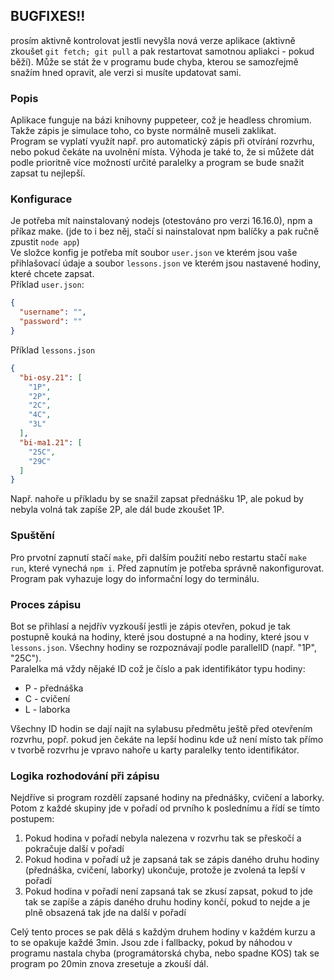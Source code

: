 ## BUGFIXES!!
prosím aktivně kontrolovat jestli nevyšla nová verze aplikace (aktivně zkoušet `git fetch; git pull` a pak restartovat samotnou apliakci - pokud běží). Může se stát že v programu bude chyba, kterou se samozřejmě snažím hned opravit, ale verzi si musíte updatovat sami.

### Popis
Aplikace funguje na bázi knihovny puppeteer, což je headless chromium. Takže zápis je simulace toho, co byste normálně museli zaklikat.<br>
Program se vyplatí využít např. pro automatický zápis při otvírání rozvrhu, nebo pokud čekáte na uvolnění místa. Výhoda je také to, že si můžete dát podle prioritně více možností určité paralelky a program se bude snažit zapsat tu nejlepší.
### Konfigurace
Je potřeba mít nainstalovaný nodejs (otestováno pro verzi 16.16.0), npm a příkaz make. (jde to i bez něj, stačí si nainstalovat npm balíčky a pak ručně zpustit `node app`)<br>
Ve složce konfig je potřeba mít soubor `user.json` ve kterém jsou vaše přihlašovací údaje a soubor `lessons.json` ve kterém jsou nastavené hodiny, které chcete zapsat.<br>
Příklad `user.json`:<br>
```json
{
  "username": "",
  "password": ""
}
```
Příklad `lessons.json`
```json
{
  "bi-osy.21": [
    "1P",
    "2P",
    "2C",
    "4C",
    "3L"
  ],
  "bi-ma1.21": [
    "25C",
    "29C"
  ]
}
```
Např. nahoře u příkladu by se snažil zapsat přednášku 1P, ale pokud by nebyla volná tak zapíše 2P, ale dál bude zkoušet 1P.
### Spuštění
Pro prvotní zapnutí stačí `make`, při dalším použití nebo restartu stačí `make run`, které vynechá `npm i`. Před zapnutím je potřeba správně nakonfigurovat. Program pak vyhazuje logy do informační logy do terminálu.
### Proces zápisu
Bot se přihlasí a nejdřív vyzkouší jestli je zápis otevřen, pokud je tak postupně kouká na hodiny, které jsou dostupné a na hodiny, které jsou v `lessons.json`. Všechny hodiny se rozpoznávají podle parallelID (např. "1P", "25C").<br>
Paralelka má vždy nějaké ID což je číslo a pak identifikátor typu hodiny:
- P - přednáška
- C - cvičení
- L - laborka

Všechny ID hodin se dají najít na sylabusu předmětu ještě před otevřením rozvrhu, popř. pokud jen čekáte na lepší hodinu kde už není místo tak přímo v tvorbě rozvrhu je vpravo nahoře u karty paralelky tento identifikátor.
### Logika rozhodování při zápisu
Nejdříve si program rozdělí zapsané hodiny na přednášky, cvičení a laborky. Potom z každé skupiny jde v pořadí od prvního k poslednímu a řídí se tímto postupem:
1. Pokud hodina v pořadí nebyla nalezena v rozvrhu tak se přeskočí a pokračuje další v pořadí
2. Pokud hodina v pořadí už je zapsaná tak se zápis daného druhu hodiny (přednáška, cvičení, laborky) ukončuje, protože je zvolená ta lepší v pořadí
3. Pokud hodina v pořadí není zapsaná tak se zkusí zapsat, pokud to jde tak se zapíše a zápis daného druhu hodiny končí, pokud to nejde a je plně obsazená tak jde na další v pořadí

Celý tento proces se pak dělá s každým druhem hodiny v každém kurzu a to se opakuje každé 3min. Jsou zde i fallbacky, pokud by náhodou v programu nastala chyba (programátorská chyba, nebo spadne KOS) tak se program po 20min znova zresetuje a zkouší dál.
